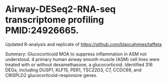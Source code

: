 # Airway-DESeq2-RNA-seq transcriptome profiling PMID:24926665. 
Updated R-analysis and replicate of https://github.com/blancahimes/taffeta

Summary:
Glucocorticoid MOA to suppress inflammation in ASM not understood. 
4 primary human airway smooth muscle (ASM) cell lines were treated with or without dexamethasone, a glucocorticoid. 
Identified 316 DEGs, including DUSP1, KLF15, PER1, TSC22D3, C7, CCDC69, and CRISPLD2 glucocorticoid-responsive genes. 
